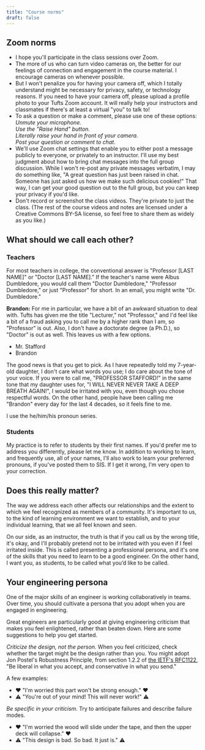 ```yaml
---
title: "Course norms"
draft: false
---
```

## Zoom norms

* I hope you'll participate in the class sessions over Zoom.
* The more of us who can turn video cameras on, the better for our feelings of connection and engagement in the course material. I encourage cameras on whenever possible.  
* But I won't penalize you for having your camera off, which I totally understand might be necessary for privacy, safety, or technology reasons. If you need to have your camera off, please upload a profile photo to your Tufts Zoom account. It will really help your instructors and classmates if there's at least a virtual "you" to talk to!  
* To ask a question or make a comment, please use one of these options:  
*Unmute your microphone.*  
*Use the "Raise Hand" button.*  
*Literally raise your hand in front of your camera.*  
*Post your question or comment to chat.*  
* We'll use Zoom chat settings that enable you to either post a message publicly to everyone, or privately to an instructor. I'll use my best judgment about how to bring chat messages into the full group discussion. While I won't re-post any private messages verbatim, I may do something like, "A great question has just been raised in chat. Someone has just asked us how we make such delicious cookies!" That way, I can get your good question out to the full group, but you can keep your privacy if you'd like.
* Don't record or screenshot the class videos. They're private to just the class. (The rest of the course videos and notes are licensed under a Creative Commons BY-SA license, so feel free to share them as widely as you like.)

## What should we call each other?

### Teachers

For most teachers in college, the conventional answer is "Professor [LAST NAME]" or "Doctor [LAST NAME]." If the teacher's name were Albus Dumbledore, you would call them "Doctor Dumbledore," "Professor Dumbledore," or just "Professor" for short. In an email, you might write "Dr. Dumbledore."

**Brandon:** For me in particular, we have a bit of an awkward situation to deal with. Tufts has given me the title "Lecturer," not "Professor," and I'd feel like a bit of a fraud asking you to call me by a higher rank than I am, so "Professor" is out. Also, I don't have a doctorate degree (a Ph.D.), so "Doctor" is out as well. This leaves us with a few options.

*   Mr. Stafford
*   Brandon

The good news is that you get to pick. As I have repeatedly told my 7-year-old daughter, I don't care what words you use; I do care about the tone of your voice. If you were to call me, "PROFESSOR STAFFORD!" in the same tone that my daughter uses for, "I WILL NEVER NEVER TAKE A DEEP BREATH AGAIN!", I would be irritated with you, even though you chose respectful words. On the other hand, people have been calling me "Brandon" every day for the last 4 decades, so it feels fine to me.

I use the he/him/his pronoun series.

### Students

My practice is to refer to students by their first names. If you'd prefer me to address you differently, please let me know. In addition to working to learn, and frequently use, all of your names, I'll also work to learn your preferred pronouns, if you've posted them to SIS. If I get it wrong, I'm very open to your correction.

## Does this really matter?

The way we address each other affects our relationships and the extent to which we feel recognized as members of a community. It's important to us, to the kind of learning environment we want to establish, and to your individual learning, that we all feel known and seen.

On our side, as an instructor, the truth is that if you call us by the wrong title, it's okay, and I'll probably pretend not to be irritated with you even if I feel irritated inside. This is called presenting a professional persona, and it's one of the skills that you need to learn to be a good engineer. On the other hand, I want you, as students, to be called what you’d like to be called. 

## Your engineering persona

One of the major skills of an engineer is working collaboratively in teams. Over time, you should cultivate a persona that you adopt when you are engaged in engineering.

Great engineers are particularly good at giving engineering criticism that makes you feel enlightened, rather than beaten down. Here are some suggestions to help you get started.

_Criticize the design, not the person._ When you feel criticized, check whether the target might be the design rather than you. You might adopt Jon Postel's Robustness Principle, from section 1.2.2 of [the IETF's RFC1122](https://www.ietf.org/rfc/rfc1122.txt), "Be liberal in what you accept, and conservative in what you send."

A few examples:

*   ❤ "I'm worried this part won't be strong enough." ❤
*   ⚠ "You're out of your mind! This will never work!" ⚠

_Be specific in your criticism._ Try to anticipate failures and describe failure modes.

*   ❤ "I'm worried the wood will slide under the tape, and then the upper deck will collapse." ❤
*   ⚠ "This design is bad. So bad. It just is." ⚠
